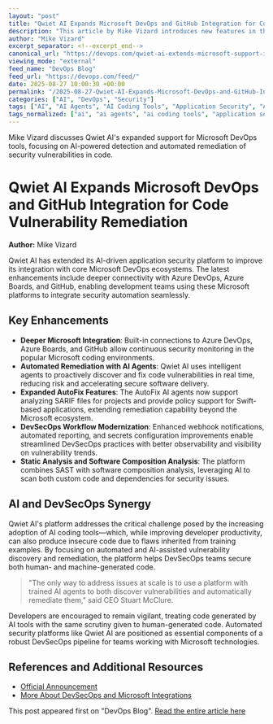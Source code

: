 ```yaml
---
layout: "post"
title: "Qwiet AI Expands Microsoft DevOps and GitHub Integration for Code Vulnerability Remediation"
description: "This article by Mike Vizard introduces new features in the Qwiet AI application security platform, highlighting deeper integration with Microsoft DevOps tools including Azure DevOps, Azure Boards, and GitHub. The platform leverages AI agents for discovering and remediating coding vulnerabilities, supports enhanced automation, and now incorporates features such as webhook notifications, SARIF analysis, and AutoFix for accelerated vulnerability remediation. Security professionals and DevSecOps teams can learn about these enhancements and how to better secure software built using Microsoft technologies."
author: "Mike Vizard"
excerpt_separator: <!--excerpt_end-->
canonical_url: "https://devops.com/qwiet-ai-extends-microsoft-support-in-platform-for-fixing-vulnerabilities/?utm_source=rss&utm_medium=rss&utm_campaign=qwiet-ai-extends-microsoft-support-in-platform-for-fixing-vulnerabilities"
viewing_mode: "external"
feed_name: "DevOps Blog"
feed_url: "https://devops.com/feed/"
date: 2025-08-27 10:00:30 +00:00
permalink: "/2025-08-27-Qwiet-AI-Expands-Microsoft-DevOps-and-GitHub-Integration-for-Code-Vulnerability-Remediation.html"
categories: ["AI", "DevOps", "Security"]
tags: ["AI", "AI Agents", "AI Coding Tools", "Application Security", "AutoFix", "Azure Boards", "Azure DevOps", "Code Vulnerabilities", "DevOps", "Devsecops", "GitHub", "Microsoft Integrations", "Open Source Security", "Posts", "Qwiet AI", "SARIF", "SAST", "Security", "Social Facebook", "Social LinkedIn", "Social X", "Software Composition Analysis", "Software Security", "Static Code Analysis", "Swift", "Vulnerability Remediation", "Webhook Notifications"]
tags_normalized: ["ai", "ai agents", "ai coding tools", "application security", "autofix", "azure boards", "azure devops", "code vulnerabilities", "devops", "devsecops", "github", "microsoft integrations", "open source security", "posts", "qwiet ai", "sarif", "sast", "security", "social facebook", "social linkedin", "social x", "software composition analysis", "software security", "static code analysis", "swift", "vulnerability remediation", "webhook notifications"]
---
```


Mike Vizard discusses Qwiet AI's expanded support for Microsoft DevOps tools, focusing on AI-powered detection and automated remediation of security vulnerabilities in code.<!--excerpt_end-->

# Qwiet AI Expands Microsoft DevOps and GitHub Integration for Code Vulnerability Remediation

**Author:** Mike Vizard

Qwiet AI has extended its AI-driven application security platform to improve its integration with core Microsoft DevOps ecosystems. The latest enhancements include deeper connectivity with Azure DevOps, Azure Boards, and GitHub, enabling development teams using these Microsoft platforms to integrate security automation seamlessly.

## Key Enhancements

- **Deeper Microsoft Integration**: Built-in connections to Azure DevOps, Azure Boards, and GitHub allow continuous security monitoring in the popular Microsoft coding environments.
- **Automated Remediation with AI Agents**: Qwiet AI uses intelligent agents to proactively discover and fix code vulnerabilities in real time, reducing risk and accelerating secure software delivery.
- **Expanded AutoFix Features**: The AutoFix AI agents now support analyzing SARIF files for projects and provide policy support for Swift-based applications, extending remediation capability beyond the Microsoft ecosystem.
- **DevSecOps Workflow Modernization**: Enhanced webhook notifications, automated reporting, and secrets configuration improvements enable streamlined DevSecOps practices with better observability and visibility on vulnerability trends.
- **Static Analysis and Software Composition Analysis**: The platform combines SAST with software composition analysis, leveraging AI to scan both custom code and dependencies for security issues.

## AI and DevSecOps Synergy

Qwiet AI's platform addresses the critical challenge posed by the increasing adoption of AI coding tools—which, while improving developer productivity, can also produce insecure code due to flaws inherited from training examples. By focusing on automated and AI-assisted vulnerability discovery and remediation, the platform helps DevSecOps teams secure both human- and machine-generated code.

> "The only way to address issues at scale is to use a platform with trained AI agents to both discover vulnerabilities and automatically remediate them," said CEO Stuart McClure.

Developers are encouraged to remain vigilant, treating code generated by AI tools with the same scrutiny given to human-generated code. Automated security platforms like Qwiet AI are positioned as essential components of a robust DevSecOps pipeline for teams working with Microsoft technologies.

## References and Additional Resources

- [Official Announcement](https://devops.com/qwiet-ai-extends-microsoft-support-in-platform-for-fixing-vulnerabilities/)
- [More About DevSecOps and Microsoft Integrations](https://devops.com/category/devsecops/)

This post appeared first on "DevOps Blog". [Read the entire article here](https://devops.com/qwiet-ai-extends-microsoft-support-in-platform-for-fixing-vulnerabilities/?utm_source=rss&utm_medium=rss&utm_campaign=qwiet-ai-extends-microsoft-support-in-platform-for-fixing-vulnerabilities)
